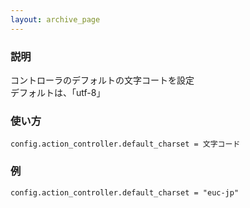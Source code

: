 ```yaml
---
layout: archive_page
---
```

### 説明
コントローラのデフォルトの文字コートを設定  
デフォルトは、「utf-8」

### 使い方
    config.action_controller.default_charset = 文字コード

### 例
    config.action_controller.default_charset = "euc-jp"